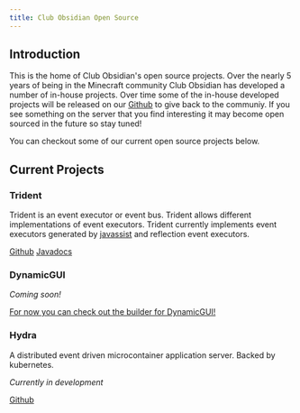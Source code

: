 ```yaml
---
title: Club Obsidian Open Source
---
```


## Introduction

This is the home of Club Obsidian's open source projects. Over the nearly 5 years of being in the Minecraft community Club Obsidian has developed a number of in-house projects. Over time some of the in-house developed projects will be released on our [Github](https://github.com/ClubObsidian) to give back to the communiy. If you see something on the server that you find interesting it may become open sourced in the future so stay tuned!

You can checkout some of our current open source projects below.

## Current Projects

### Trident

Trident is an event executor or event bus. Trident allows different implementations of event executors. Trident currently implements event executors generated by [javassist](https://github.com/jboss-javassist/javassist) and reflection event executors.

[Github](https://github.com/ClubObsidian/trident)
[Javadocs](https://jitpack.io/com/github/clubobsidian/Trident/master-SNAPSHOT/javadoc/)

### DynamicGUI

_Coming soon!_

[For now you can check out the builder for DynamicGUI!](https://clubobsidian.github.io/DynamicGUICreator/)

### Hydra

A distributed event driven microcontainer application server. Backed by kubernetes. 

_Currently in development_

[Github](https://github.com/ClubObsidian/hydra)